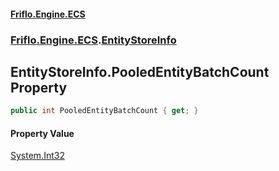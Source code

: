 #### [Friflo.Engine.ECS](index.md#'index')
### [Friflo.Engine.ECS](Friflo.Engine.ECS.md#'Friflo.Engine.ECS').[EntityStoreInfo](EntityStoreInfo.md#'Friflo.Engine.ECS.EntityStoreInfo')

## EntityStoreInfo.PooledEntityBatchCount Property

```csharp
public int PooledEntityBatchCount { get; }
```

#### Property Value
[System.Int32](https://docs.microsoft.com/en-us/dotnet/api/System.Int32#'System.Int32')